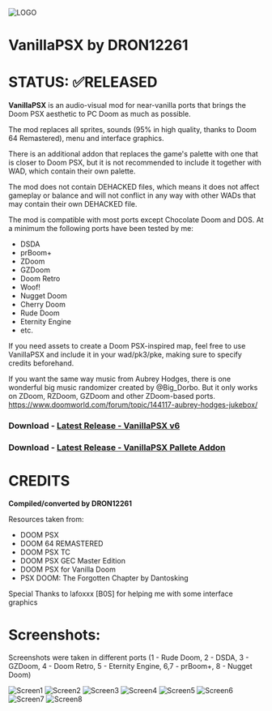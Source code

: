 ![LOGO](./screens/00.png)

# VanillaPSX by DRON12261

# STATUS: ✅RELEASED

**VanillaPSX** is an audio-visual mod for near-vanilla ports that brings the Doom PSX aesthetic to PC Doom as much as possible.

The mod replaces all sprites, sounds (95% in high quality, thanks to Doom 64 Remastered), menu and interface graphics.

There is an additional addon that replaces the game's palette with one that is closer to Doom PSX, but it is not recommended to include it together with WAD, which contain their own palette.

The mod does not contain DEHACKED files, which means it does not affect gameplay or balance and will not conflict in any way with other WADs that may contain their own DEHACKED file.

The mod is compatible with most ports except Chocolate Doom and DOS. At a minimum the following ports have been tested by me:
- DSDA
- prBoom+
- ZDoom
- GZDoom
- Doom Retro
- Woof!
- Nugget Doom
- Cherry Doom
- Rude Doom
- Eternity Engine
- etc.

If you need assets to create a Doom PSX-inspired map, feel free to use VanillaPSX and include it in your wad/pk3/pke, making sure to specify credits beforehand.

If you want the same way music from Aubrey Hodges, there is one wonderful big music randomizer created by @Big_Dorbo. But it only works on ZDoom, RZDoom, GZDoom and other ZDoom-based ports.
https://www.doomworld.com/forum/topic/144117-aubrey-hodges-jukebox/

### Download - [Latest Release - VanillaPSX v6](https://github.com/dron12261games/MOD-VanillaPSX/releases/download/v6/VanillaPSX.V6.by.DRON12261.WAD)
### Download - [Latest Release - VanillaPSX Pallete Addon](https://github.com/dron12261games/MOD-VanillaPSX/releases/download/v6/VanillaPSX.Pallete.Addon.wad)

# CREDITS
**Compiled/converted by DRON12261**

Resources taken from:
- DOOM PSX
- DOOM 64 REMASTERED
- DOOM PSX TC
- DOOM PSX GEC Master Edition
- DOOM PSX for Vanilla Doom
- PSX DOOM: The Forgotten Chapter by Dantosking

Special Thanks to lafoxxx [B0S] for helping me with some interface graphics

# Screenshots:
Screenshots were taken in different ports (1 - Rude Doom, 2 - DSDA, 3 - GZDoom, 4 - Doom Retro, 5 - Eternity Engine, 6,7 - prBoom+, 8 - Nugget Doom)

![Screen1](./screens/1.png)
![Screen2](./screens/2.png)
![Screen3](./screens/3.png)
![Screen4](./screens/4.png)
![Screen5](./screens/5.png)
![Screen6](./screens/6.png)
![Screen7](./screens/7.png)
![Screen8](./screens/8.png)
